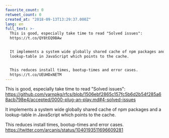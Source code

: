 ```yaml
---
favorite_count: 0
retweet_count: 0
created_at: "2018-09-13T13:29:37.000Z"
lang: en
full_text: >-
  This is good, especially take time to read "Solved issues":
  https://t.co/QY8tEQ9BAw


  It implements a system wide globally shared cache of npm packages and a
  lookup-table in JavaScript which points to the cache.


  This reduces install times, bootup-times and error cases.
  https://t.co/UEUHDxNETM
---
```


This is good, especially take time to read "Solved issues":
<https://github.com/yarnpkg/rfcs/blob/1506ebf2865c157fc5b6d2b54f285a68acb798e4/accepted/0000-plug-an-play.md#4-solved-issues>

It implements a system wide globally shared cache of npm packages and a
lookup-table in JavaScript which points to the cache.

This reduces install times, bootup-times and error cases.
<https://twitter.com/arcanis/status/1040193511696609281>
